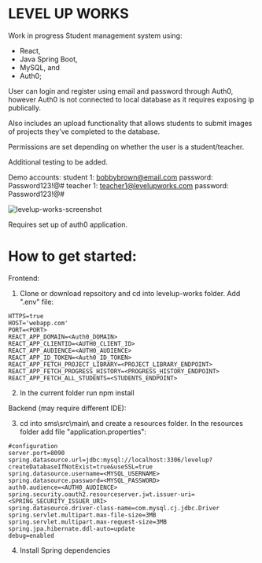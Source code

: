 ﻿# LEVEL UP WORKS #
 
 Work in progress Student management system using: 
 
 - React, 
 - Java Spring Boot, 
 - MySQL, and 
 - Auth0;
 
User can login and register using email and password through Auth0, however Auth0 is not connected to local database as it requires exposing ip publically. 

Also includes an upload functionality that allows students to submit images of projects they've completed to the database.

Permissions are set depending on whether the user is a student/teacher.

Additional testing to be added.

Demo accounts:
student 1: bobbybrown@email.com  password: Password123!@#
teacher 1: teacher1@levelupworks.com password: Password123!@#

![levelup-works-screenshot](https://user-images.githubusercontent.com/84298284/188531977-7ccca060-a1c4-41cd-847e-59955a07fbb0.png)

Requires set up of auth0 application.


# How to get started: #

Frontend:
1. Clone or download repsoitory and cd into levelup-works folder. Add ".env" file: 

```
HTTPS=true
HOST='webapp.com'
PORT=<PORT>
REACT_APP_DOMAIN=<Auth0_DOMAIN>
REACT_APP_CLIENTID=<AUTH0_CLIENT_ID>
REACT_APP_AUDIENCE=<AUTH0_AUDIENCE>
REACT_APP_ID_TOKEN=<Auth0_ID_TOKEN>
REACT_APP_FETCH_PROJECT_LIBRARY=<PROJECT_LIBRARY_ENDPOINT>
REACT_APP_FETCH_PROGRESS_HISTORY=<PROGRESS_HISTORY_ENDPOINT>
REACT_APP_FETCH_ALL_STUDENTS=<STUDENTS_ENDPOINT>
```
2. In the current folder run npm install


Backend (may require different IDE):

3. cd into sms\src\main\ and create a resources folder. In the resources folder add file "application.properties":

```
#configuration
server.port=8090
spring.datasource.url=jdbc:mysql://localhost:3306/levelup?createDatabaseIfNotExist=true&useSSL=true
spring.datasource.username=<MYSQL_USERNAME>
spring.datasource.password=<MYSQL_PASSWORD>
auth0.audience=<AUTH0_AUDIENCE>
spring.security.oauth2.resourceserver.jwt.issuer-uri=<SPRING_SECURITY_ISSUER_URI> 
spring.datasource.driver-class-name=com.mysql.cj.jdbc.Driver
spring.servlet.multipart.max-file-size=3MB
spring.servlet.multipart.max-request-size=3MB
spring.jpa.hibernate.ddl-auto=update
debug=enabled
```

4. Install Spring dependencies


